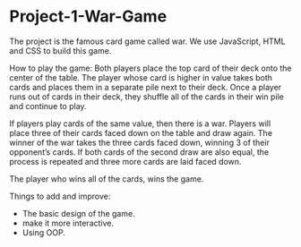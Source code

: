 # Project-1-War-Game

The project is the famous card game called war. We use JavaScript, HTML and CSS to build this game.

How to play the game:
Both players place the top card of their deck onto the center of the table. The player whose card is higher in value takes both cards and places them in a separate pile next to their deck. Once a player runs out of cards in their deck, they shuffle all of the cards in their win pile and continue to play.

If players play cards of the same value, then there is a war. Players will place three of their cards faced down on the table and draw again. The winner of the war takes the three cards faced down, winning 3 of their opponent’s cards. If both cards of the second draw are also equal, the process is repeated and three more cards are laid faced down.

The player who wins all of the cards, wins the game.

Things to add and improve:
- The basic design of the game.
- make it more interactive. 
- Using OOP.

